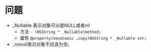 # 问题

* _Nullable 表示对象可以是NULL或者nil 
  * 方法 `- (NSString * _Nullable)method;`
  * 属性 `@property(nonatomic ,copy)NSString * _Nullable str;`
* _nonull表示对象不应该为空。